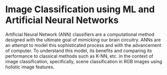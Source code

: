 # Image Classification using ML and Artificial Neural Networks

Artificial Neural Network (ANN) classifiers are a computational method designed with the ultimate goal of mimicking our brain circuitry. ANNs are an attempt to model this sophisticated process and with the advancement of computer. To understand this model, its benefits and comparing its performance to classical methods such as K-NN, etc. in the context of image classification, specifically, scene classification in RGB images using holistic image features.
